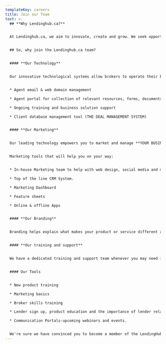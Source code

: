 ```yaml
---
templateKey: careers
title: Join our Team
text: >-
  ## **Why Lendinghub.ca?**


  At Lendinghub.ca, we aim to innovate, create and grow. We seek opportunities that will help us and our team expand our knowledge, learn what is new in the industry and how we can implement these techniques to better ourselves and the company. Any opportunity we take on, we can achieve. Do you believe you have what it takes to become a part of the Lendinghub.ca Family?


  ## So, why join the Lendinghub.ca team?


  #### **Our Technology**


  Our innovative technological systems allow brokers to operate their businesses efficiently. Our tech team provides solutions for training, communication, and growing online resource centers.


  * Agent email & web domain management

  * Agent portal for collection of relevant resources, forms, documents

  * Ongoing training and business solution support

  * Client database management tool (THE DEAL MANAGEMENT SYSTEM)


  #### **Our Marketing**


  Our leading technology empowers you to market and manage **YOUR BUSINESS, YOUR WAY.**


  Marketing tools that will help you on your way:


  * In-house Marketing team to help with web design, social media and more.

  * Top of the line CRM System.

  * Marketing Dashboard

  * Feature sheets

  * Online & offline Apps


  #### **Our Branding**


  Branding helps explain what makes your product or service different and more desirable than the competition. Having a well-defined brand will bring credibility to your business and help you earn more. In today’s market, the end consumer relies on name recognition when it comes to selecting their preferred company. Here at Lendinghub.ca, we take pride in being part of **The VERICO Network**


  #### **Our training and support**


  We have a dedicated training and support team whenever you may need it. At Lendinghub.ca, we believe that education only makes us better and that’s why we offer personalized training to our agents.


  #### Our Tools


  * New product training

  * Marketing basics

  * Broker skills training

  * Lender sign up, product education and the importance of lender relationships

  * Communication Portals-upcoming webinars and events.


  We're sure we have convinced you to become a member of the LendingHub family. If you need more information, please feel free to contact us or visit us at our LendingHub.ca Main Office. Looking to Join Our Team? Fill out the form and we will get back to you as soon as possible.
---
```

